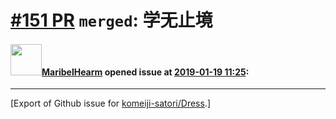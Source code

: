 # [\#151 PR](https://github.com/komeiji-satori/Dress/pull/151) `merged`: 学无止境

#### <img src="https://avatars.githubusercontent.com/u/43515809?u=b195b7b87bdfa941a87f416ec3516aa9cdb329eb&v=4" width="50">[MaribelHearm](https://github.com/MaribelHearm) opened issue at [2019-01-19 11:25](https://github.com/komeiji-satori/Dress/pull/151):






-------------------------------------------------------------------------------



[Export of Github issue for [komeiji-satori/Dress](https://github.com/komeiji-satori/Dress).]
